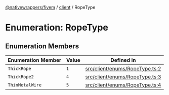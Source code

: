 [@nativewrappers/fivem](../../README.md) / [client](../README.md) / RopeType

# Enumeration: RopeType

## Enumeration Members

| Enumeration Member | Value | Defined in |
| ------ | ------ | ------ |
| `ThickRope` | `1` | [src/client/enums/RopeType.ts:2](https://github.com/nativewrappers/fivem/blob/9c9296849bd5d47a19ca095df40cd4686e165154/src/client/enums/RopeType.ts#L2) |
| `ThickRope2` | `4` | [src/client/enums/RopeType.ts:3](https://github.com/nativewrappers/fivem/blob/9c9296849bd5d47a19ca095df40cd4686e165154/src/client/enums/RopeType.ts#L3) |
| `ThinMetalWire` | `5` | [src/client/enums/RopeType.ts:4](https://github.com/nativewrappers/fivem/blob/9c9296849bd5d47a19ca095df40cd4686e165154/src/client/enums/RopeType.ts#L4) |
